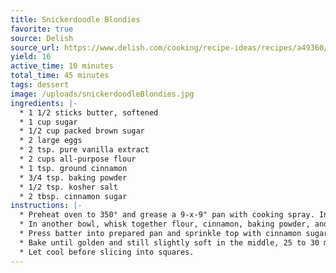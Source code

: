 ```yaml
---
title: Snickerdoodle Blondies
favorite: true
source: Delish
source_url: https://www.delish.com/cooking/recipe-ideas/recipes/a49360/snickerdoodle-blondies-recipe/
yield: 16
active_time: 10 minutes
total_time: 45 minutes
tags: dessert
image: /uploads/snickerdoodleBlondies.jpg
ingredients: |-
  * 1 1/2 sticks butter, softened 
  * 1 cup sugar 
  * 1/2 cup packed brown sugar 
  * 2 large eggs 
  * 2 tsp. pure vanilla extract 
  * 2 cups all-purpose flour 
  * 1 tsp. ground cinnamon 
  * 3/4 tsp. baking powder 
  * 1/2 tsp. kosher salt 
  * 2 tbsp. cinnamon sugar 
instructions: |-
  * Preheat oven to 350° and grease a 9-x-9" pan with cooking spray. In a large bowl using a hand mixer, beat butter and both sugars until light and fluffy. Add eggs and vanilla and beat until combined. 
  * In another bowl, whisk together flour, cinnamon, baking powder, and salt. Add dry ingredients to wet ingredients and beat until just combined.
  * Press batter into prepared pan and sprinkle top with cinnamon sugar. 
  * Bake until golden and still slightly soft in the middle, 25 to 30 minutes. 
  * Let cool before slicing into squares. 
---
```

